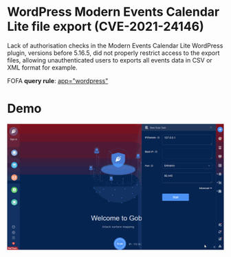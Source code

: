 # WordPress Modern Events Calendar Lite file export (CVE-2021-24146)

Lack of authorisation checks in the Modern Events Calendar Lite WordPress plugin, versions before 5.16.5, did not properly restrict access to the export files, allowing unauthenticated users to exports all events data in CSV or XML format for example.

FOFA **query rule**: [app="wordpress"](https://fofa.so/result?qbase64=YXBwPSJ3b3JkcHJlc3Mi)

# Demo

![WordPress_Modern_Events_Calendar_Lite_file_export_CVE_2021_24146](WordPress_Modern_Events_Calendar_Lite_file_export_CVE_2021_24146.gif)
